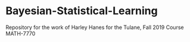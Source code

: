 # Bayesian-Statistical-Learning
Repository for the work of Harley Hanes for the Tulane, Fall 2019 Course MATH-7770
